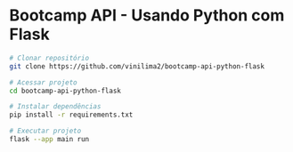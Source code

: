 # Bootcamp API - Usando Python com Flask

```bash
# Clonar repositório
git clone https://github.com/vinilima2/bootcamp-api-python-flask
```

```bash
# Acessar projeto
cd bootcamp-api-python-flask
```

```bash
# Instalar dependências
pip install -r requirements.txt
```

```bash
# Executar projeto
flask --app main run
```